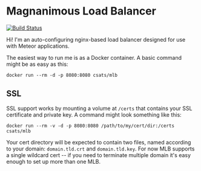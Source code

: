 Magnanimous Load Balancer
=========================

[![Build Status](https://travis-ci.org/csats/mlb.svg?branch=master)](https://travis-ci.org/csats/mlb)

Hi! I'm an auto-configuring nginx-based load balancer designed for use with Meteor applications.

The easiest way to run me is as a Docker container. A basic command might be as easy as this:

    docker run --rm -d -p 8080:8080 csats/mlb


SSL
---

SSL support works by mounting a volume at `/certs` that contains your SSL certificate and private
key. A command might look something like this:

    docker run --rm -v -d -p 8080:8080 /path/to/my/cert/dir:/certs csats/mlb

Your cert directory will be expected to contain two files, named according to your domain:
`domain.tld.crt` and `domain.tld.key`. For now MLB supports a single wildcard cert -- if you need
to terminate multiple domain it's easy enough to set up more than one MLB.
